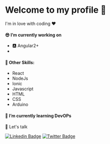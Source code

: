 # Welcome to my profile 🤩

I'm in love with coding ❤

#### 😎 I’m currently working on 
- 🅰️ Angular2+ 
- 
#### 👸 Other Skills: 
- React
- NodeJs 
- Ionic      
- Javascript
- HTML
- CSS
- Arduino

#### 🙅 I’m currently learning DevOPs

💬 Let's talk

[![Linkedin Badge](https://img.shields.io/badge/-LinkedIn-blue?style=flat&logo=Linkedin&logoColor=white&link=https://www.linkedin.com/in/alorenacunha)](https://www.linkedin.com/in/alorenacunha)
[![Twitter Badge](https://img.shields.io/badge/-Twitter-1ca0f1?style=flat&labelColor=1ca0f1&logo=twitter&logoColor=white&link=https://twitter.com/alorenacunha)](https://twitter.com/alorenacunha)

